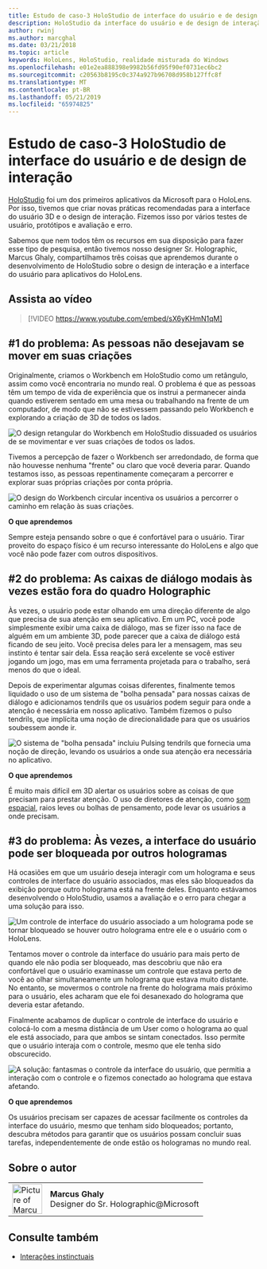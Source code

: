 ```yaml
---
title: Estudo de caso-3 HoloStudio de interface do usuário e de design de interação
description: HoloStudio da interface do usuário e de design de interação
author: rwinj
ms.author: marcghal
ms.date: 03/21/2018
ms.topic: article
keywords: HoloLens, HoloStudio, realidade misturada do Windows
ms.openlocfilehash: e01e2ea888398e9982b56fd95f90ef0731ec6bc2
ms.sourcegitcommit: c20563b8195c0c374a927b96708d958b127ffc8f
ms.translationtype: MT
ms.contentlocale: pt-BR
ms.lasthandoff: 05/21/2019
ms.locfileid: "65974825"
---
```

# <a name="case-study---3-holostudio-ui-and-interaction-design-learnings"></a>Estudo de caso-3 HoloStudio de interface do usuário e de design de interação

[HoloStudio](https://www.youtube.com/watch?v=BRIJG0x_We8) foi um dos primeiros aplicativos da Microsoft para o HoloLens. Por isso, tivemos que criar novas práticas recomendadas para a interface do usuário 3D e o design de interação. Fizemos isso por vários testes de usuário, protótipos e avaliação e erro.

Sabemos que nem todos têm os recursos em sua disposição para fazer esse tipo de pesquisa, então tivemos nosso designer Sr. Holographic, Marcus Ghaly, compartilhamos três coisas que aprendemos durante o desenvolvimento de HoloStudio sobre o design de interação e a interface do usuário para aplicativos do HoloLens.

## <a name="watch-the-video"></a>Assista ao vídeo

>[!VIDEO https://www.youtube.com/embed/sX6yKHmN1qM]

## <a name="problem-1-people-didnt-want-to-move-around-their-creations"></a>#1 do problema: As pessoas não desejavam se mover em suas criações

Originalmente, criamos o Workbench em HoloStudio como um retângulo, assim como você encontraria no mundo real. O problema é que as pessoas têm um tempo de vida de experiência que os instrui a permanecer ainda quando estiverem sentado em uma mesa ou trabalhando na frente de um computador, de modo que não se estivessem passando pelo Workbench e explorando a criação de 3D de todos os lados.

![O design retangular do Workbench em HoloStudio dissuaded os usuários de se movimentar e ver suas criações de todos os lados.](images/rectangular-workbench-500px.jpg)

Tivemos a percepção de fazer o Workbench ser arredondado, de forma que não houvesse nenhuma "frente" ou claro que você deveria parar. Quando testamos isso, as pessoas repentinamente começaram a percorrer e explorar suas próprias criações por conta própria.

![O design do Workbench circular incentiva os usuários a percorrer o caminho em relação às suas criações.](images/circular-workbench-500px.jpg)

**O que aprendemos**

Sempre esteja pensando sobre o que é confortável para o usuário. Tirar proveito do espaço físico é um recurso interessante do HoloLens e algo que você não pode fazer com outros dispositivos.

## <a name="problem-2-modal-dialogs-are-sometimes-out-of-the-holographic-frame"></a>#2 do problema: As caixas de diálogo modais às vezes estão fora do quadro Holographic

Às vezes, o usuário pode estar olhando em uma direção diferente de algo que precisa de sua atenção em seu aplicativo. Em um PC, você pode simplesmente exibir uma caixa de diálogo, mas se fizer isso na face de alguém em um ambiente 3D, pode parecer que a caixa de diálogo está ficando de seu jeito. Você precisa deles para ler a mensagem, mas seu instinto é tentar sair dela. Essa reação será excelente se você estiver jogando um jogo, mas em uma ferramenta projetada para o trabalho, será menos do que o ideal.

Depois de experimentar algumas coisas diferentes, finalmente temos liquidado o uso de um sistema de "bolha pensada" para nossas caixas de diálogo e adicionamos tendrils que os usuários podem seguir para onde a atenção é necessária em nosso aplicativo. Também fizemos o pulso tendrils, que implícita uma noção de direcionalidade para que os usuários soubessem aonde ir.

![O sistema de "bolha pensada" incluiu Pulsing tendrils que fornecia uma noção de direção, levando os usuários a onde sua atenção era necessária no aplicativo.](images/thought-bubble-500px.jpg)

**O que aprendemos**

É muito mais difícil em 3D alertar os usuários sobre as coisas de que precisam para prestar atenção. O uso de diretores de atenção, como [som espacial](spatial-sound.md), raios leves ou bolhas de pensamento, pode levar os usuários a onde precisam.

## <a name="problem-3-sometimes-ui-can-get-blocked-by-other-holograms"></a>#3 do problema: Às vezes, a interface do usuário pode ser bloqueada por outros hologramas

Há ocasiões em que um usuário deseja interagir com um holograma e seus controles de interface do usuário associados, mas eles são bloqueados da exibição porque outro holograma está na frente deles. Enquanto estávamos desenvolvendo o HoloStudio, usamos a avaliação e o erro para chegar a uma solução para isso.

![Um controle de interface do usuário associado a um holograma pode se tornar bloqueado se houver outro holograma entre ele e o usuário com o HoloLens.](images/ui-blocked-500px.jpg)

Tentamos mover o controle da interface do usuário para mais perto de quando ele não podia ser bloqueado, mas descobriu que não era confortável que o usuário examinasse um controle que estava perto de você ao olhar simultaneamente um holograma que estava muito distante. No entanto, se movermos o controle na frente do holograma mais próximo para o usuário, eles acharam que ele foi desanexado do holograma que deveria estar afetando.

Finalmente acabamos de duplicar o controle de interface do usuário e colocá-lo com a mesma distância de um User como o holograma ao qual ele está associado, para que ambos se sintam conectados. Isso permite que o usuário interaja com o controle, mesmo que ele tenha sido obscurecido.

![A solução: fantasmas o controle da interface do usuário, que permitia a interação com o controle e o fizemos conectado ao holograma que estava afetando.](images/ghosting-ui-500px.jpg)

**O que aprendemos**

Os usuários precisam ser capazes de acessar facilmente os controles da interface do usuário, mesmo que tenham sido bloqueados; portanto, descubra métodos para garantir que os usuários possam concluir suas tarefas, independentemente de onde estão os hologramas no mundo real.

## <a name="about-the-author"></a>Sobre o autor

<table style="border-collapse:collapse">
<tr>
<td style="border-style: none" width="60"><img alt="Picture of Marcus Ghaly" width="60" height="60" src="images/marcus-ghaly-200px.jpg"></td>
<td style="border-style: none"><b>Marcus Ghaly</b><br>Designer do Sr. Holographic@Microsoft</td>
</tr>
</table>

## <a name="see-also"></a>Consulte também
* [Interações instinctuais](interaction-fundamentals.md)

 
